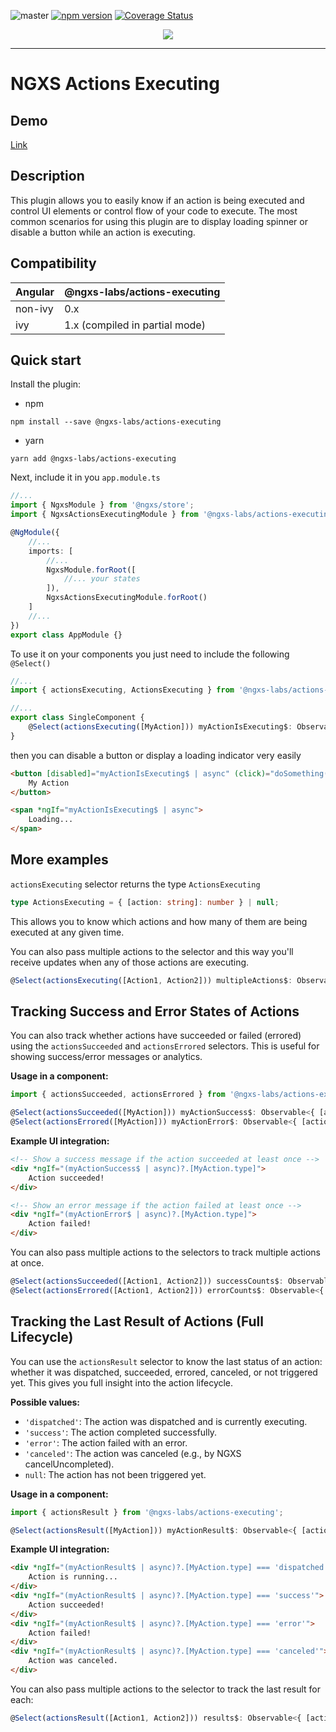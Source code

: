 ![master](https://github.com/ngxs-labs/actions-executing/workflows/main/badge.svg?branch=master)
[![npm version](https://badge.fury.io/js/%40ngxs-labs%2Factions-executing.svg)](https://badge.fury.io/js/%40ngxs-labs%2Factions-executing)
[![Coverage Status](https://coveralls.io/repos/github/ngxs-labs/actions-executing/badge.svg?branch=master)](https://coveralls.io/github/ngxs-labs/actions-executing?branch=master)

<p align="center">
  <img src="https://raw.githubusercontent.com/ngxs-labs/emitter/master/docs/assets/logo.png">
</p>

---

# NGXS Actions Executing

## Demo

[Link](https://ngxs-labs-actions-executing.netlify.app/)

## Description

This plugin allows you to easily know if an action is being executed and control UI elements or control flow of your
code to execute. The most common scenarios for using this plugin are to display loading spinner or disable a button
while an action is executing.

## Compatibility

| Angular | @ngxs-labs/actions-executing   |
| ------- | ------------------------------ |
| non-ivy | 0.x                            |
| ivy     | 1.x (compiled in partial mode) |

## Quick start

Install the plugin:

-   npm

```console
npm install --save @ngxs-labs/actions-executing
```

-   yarn

```console
yarn add @ngxs-labs/actions-executing
```

Next, include it in you `app.module.ts`

```ts
//...
import { NgxsModule } from '@ngxs/store';
import { NgxsActionsExecutingModule } from '@ngxs-labs/actions-executing';

@NgModule({
    //...
    imports: [
        //...
        NgxsModule.forRoot([
            //... your states
        ]),
        NgxsActionsExecutingModule.forRoot()
    ]
    //...
})
export class AppModule {}
```

To use it on your components you just need to include the following `@Select()`

```ts
//...
import { actionsExecuting, ActionsExecuting } from '@ngxs-labs/actions-executing';

//...
export class SingleComponent {
    @Select(actionsExecuting([MyAction])) myActionIsExecuting$: Observable<ActionsExecuting>;
}
```

then you can disable a button or display a loading indicator very easily

```html
<button [disabled]="myActionIsExecuting$ | async" (click)="doSomething()">
    My Action
</button>

<span *ngIf="myActionIsExecuting$ | async">
    Loading...
</span>
```

## More examples

`actionsExecuting` selector returns the type `ActionsExecuting`

```ts
type ActionsExecuting = { [action: string]: number } | null;
```

This allows you to know which actions and how many of them are being executed at any given time.

You can also pass multiple actions to the selector and this way you'll receive updates when any of those actions are
executing.

```ts
@Select(actionsExecuting([Action1, Action2])) multipleActions$: Observable<ActionsExecuting>;
```

## Tracking Success and Error States of Actions

You can also track whether actions have succeeded or failed (errored) using the `actionsSucceeded` and `actionsErrored`
selectors. This is useful for showing success/error messages or analytics.

**Usage in a component:**

```ts
import { actionsSucceeded, actionsErrored } from '@ngxs-labs/actions-executing';

@Select(actionsSucceeded([MyAction])) myActionSuccess$: Observable<{ [action: string]: number }>;
@Select(actionsErrored([MyAction])) myActionError$: Observable<{ [action: string]: number }>;
```

**Example UI integration:**

```html
<!-- Show a success message if the action succeeded at least once -->
<div *ngIf="(myActionSuccess$ | async)?.[MyAction.type]">
    Action succeeded!
</div>

<!-- Show an error message if the action failed at least once -->
<div *ngIf="(myActionError$ | async)?.[MyAction.type]">
    Action failed!
</div>
```

You can also pass multiple actions to the selectors to track multiple actions at once.

```ts
@Select(actionsSucceeded([Action1, Action2])) successCounts$: Observable<{ [action: string]: number }>;
@Select(actionsErrored([Action1, Action2])) errorCounts$: Observable<{ [action: string]: number }>;
```

## Tracking the Last Result of Actions (Full Lifecycle)

You can use the `actionsResult` selector to know the last status of an action: whether it was dispatched, succeeded,
errored, canceled, or not triggered yet. This gives you full insight into the action lifecycle.

**Possible values:**

-   `'dispatched'`: The action was dispatched and is currently executing.
-   `'success'`: The action completed successfully.
-   `'error'`: The action failed with an error.
-   `'canceled'`: The action was canceled (e.g., by NGXS cancelUncompleted).
-   `null`: The action has not been triggered yet.

**Usage in a component:**

```ts
import { actionsResult } from '@ngxs-labs/actions-executing';

@Select(actionsResult([MyAction])) myActionResult$: Observable<{ [action: string]: 'dispatched' | 'success' | 'error' | 'canceled' | null }>;
```

**Example UI integration:**

```html
<div *ngIf="(myActionResult$ | async)?.[MyAction.type] === 'dispatched'">
    Action is running...
</div>
<div *ngIf="(myActionResult$ | async)?.[MyAction.type] === 'success'">
    Action succeeded!
</div>
<div *ngIf="(myActionResult$ | async)?.[MyAction.type] === 'error'">
    Action failed!
</div>
<div *ngIf="(myActionResult$ | async)?.[MyAction.type] === 'canceled'">
    Action was canceled.
</div>
```

You can also pass multiple actions to the selector to track the last result for each:

```ts
@Select(actionsResult([Action1, Action2])) results$: Observable<{ [action: string]: 'dispatched' | 'success' | 'error' | 'canceled' | null }>;
```
